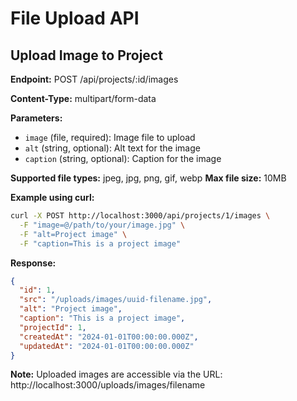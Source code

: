 # File Upload API

## Upload Image to Project

**Endpoint:** POST /api/projects/:id/images

**Content-Type:** multipart/form-data

**Parameters:**
- `image` (file, required): Image file to upload
- `alt` (string, optional): Alt text for the image
- `caption` (string, optional): Caption for the image

**Supported file types:** jpeg, jpg, png, gif, webp
**Max file size:** 10MB

**Example using curl:**
```bash
curl -X POST http://localhost:3000/api/projects/1/images \
  -F "image=@/path/to/your/image.jpg" \
  -F "alt=Project image" \
  -F "caption=This is a project image"
```

**Response:**
```json
{
  "id": 1,
  "src": "/uploads/images/uuid-filename.jpg",
  "alt": "Project image",
  "caption": "This is a project image",
  "projectId": 1,
  "createdAt": "2024-01-01T00:00:00.000Z",
  "updatedAt": "2024-01-01T00:00:00.000Z"
}
```

**Note:** Uploaded images are accessible via the URL: http://localhost:3000/uploads/images/filename
